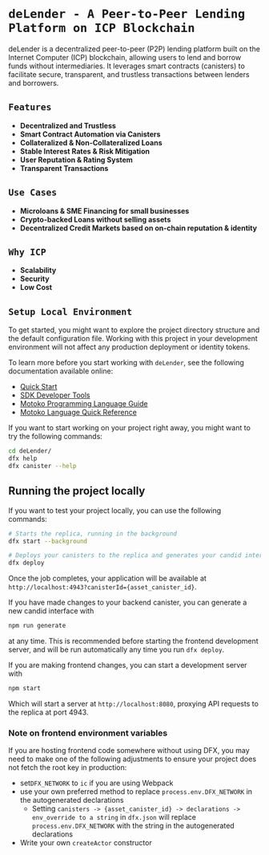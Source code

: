 # `deLender - A Peer-to-Peer Lending Platform on ICP Blockchain`

deLender is a decentralized peer-to-peer (P2P) lending platform built on the Internet Computer (ICP) blockchain, allowing users to lend and borrow funds without intermediaries. It leverages smart contracts (canisters) to facilitate secure, transparent, and trustless transactions between lenders and borrowers.

## `Features`

- **Decentralized and Trustless**
- **Smart Contract Automation via Canisters**
- **Collateralized & Non-Collateralized Loans**
- **Stable Interest Rates & Risk Mitigation**
- **User Reputation & Rating System**
- **Transparent Transactions**

## `Use Cases`

- **Microloans & SME Financing for small businesses**
- **Crypto-backed Loans without selling assets**
- **Decentralized Credit Markets based on on-chain reputation & identity**

## `Why ICP`

- **Scalability**
- **Security**
- **Low Cost**

## `Setup Local Environment`

To get started, you might want to explore the project directory structure and the default configuration file. Working with this project in your development environment will not affect any production deployment or identity tokens.

To learn more before you start working with `deLender`, see the following documentation available online:

- [Quick Start](https://internetcomputer.org/docs/current/developer-docs/setup/deploy-locally)
- [SDK Developer Tools](https://internetcomputer.org/docs/current/developer-docs/setup/install)
- [Motoko Programming Language Guide](https://internetcomputer.org/docs/current/motoko/main/motoko)
- [Motoko Language Quick Reference](https://internetcomputer.org/docs/current/motoko/main/language-manual)

If you want to start working on your project right away, you might want to try the following commands:

```bash
cd deLender/
dfx help
dfx canister --help
```

## Running the project locally

If you want to test your project locally, you can use the following commands:

```bash
# Starts the replica, running in the background
dfx start --background

# Deploys your canisters to the replica and generates your candid interface
dfx deploy
```

Once the job completes, your application will be available at `http://localhost:4943?canisterId={asset_canister_id}`.

If you have made changes to your backend canister, you can generate a new candid interface with

```bash
npm run generate
```

at any time. This is recommended before starting the frontend development server, and will be run automatically any time you run `dfx deploy`.

If you are making frontend changes, you can start a development server with

```bash
npm start
```

Which will start a server at `http://localhost:8080`, proxying API requests to the replica at port 4943.

### Note on frontend environment variables

If you are hosting frontend code somewhere without using DFX, you may need to make one of the following adjustments to ensure your project does not fetch the root key in production:

- set`DFX_NETWORK` to `ic` if you are using Webpack
- use your own preferred method to replace `process.env.DFX_NETWORK` in the autogenerated declarations
  - Setting `canisters -> {asset_canister_id} -> declarations -> env_override to a string` in `dfx.json` will replace `process.env.DFX_NETWORK` with the string in the autogenerated declarations
- Write your own `createActor` constructor
